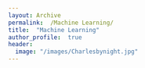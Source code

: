 ```yaml
---
layout: Archive
permalink:  /Machine Learning/
title:  "Machine Learning"
author_profile:  true
header:  
  image: "/images/Charlesbynight.jpg"
---
```

